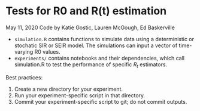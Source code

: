 # Tests for R0 and R(t) estimation

May 11, 2020
Code by Katie Gostic, Lauren McGough, Ed Baskerville

* `simulation.R` contains functions to simulate data using a deterministic or stochatic SIR or SEIR model. The simulations can input a vector of time-varying R0 values.
* `experiments/` contains notebooks and their dependencies, which call simulation.R to test the performance of specific $R_t$ estimators.

Best practices:

1. Create a new directory for your experiment.
2. Run your experiment-specific script in that directory.
3. Commit your experiment-specific script to git; do not commit outputs.
